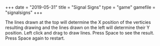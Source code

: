 +++
date = "2019-05-31"
title = "Signal Signs"
type = "game"
gamefile = "signalsigns"
+++

The lines drawn at the top will determine the X position of the verticies resulting drawing and the lines drawn on the left will determine their Y position. Left click and drag to draw lines. Press Space to see the result. Press Space again to restart.
